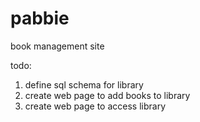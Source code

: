 pabbie
======

<p>book management site</p>

todo:
<ol>
  <li>define sql schema for library</li>
  <li>create web page to add books to library</li>
  <li>create web page to access library</li>
</ol>
